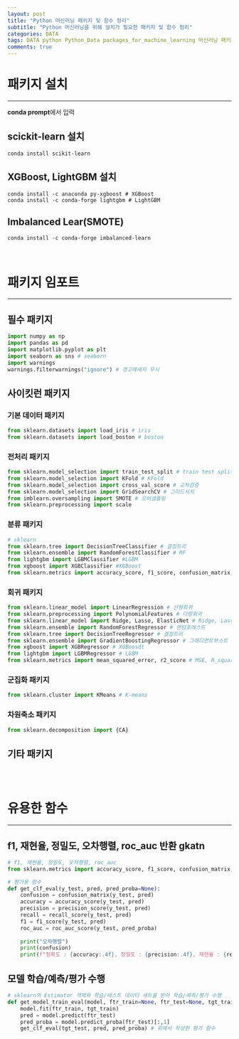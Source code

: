 ```yaml
---  
layout: post  
title: "Python 머신러닝 패키지 및 함수 정리"
subtitle: "Python 머신러닝을 위해 설치가 필요한 패키지 및 함수 정리"  
categories: DATA
tags: DATA python Python_Data packages_for_machine_learning 머신러닝 패키지 및 함수
comments: true  
---  
```


# 패키지 설치
---
**conda prompt**에서 입력

## scickit-learn 설치
```console
conda install scikit-learn
```

## XGBoost, LightGBM 설치

```console
conda install -c anaconda py-xgboost # XGBoost
conda install -c conda-forge lightgbm # LightGBM
```

## Imbalanced Lear(SMOTE)
```console
conda install -c conda-forge imbalanced-learn
```

<br>

# 패키지 임포트
---

## 필수 패키지
```py
import numpy as np
import pandas as pd
import matplotlib.pyplot as plt
import seaborn as sns # seaborn
import warnings
warnings.filterwarnings("ignore") # 경고메세지 무시
```


## 사이킷런 패키지

### 기본 데이터 패키지
```py
from sklearn.datasets import load_iris # iris
from sklearn.datasets import load_boston # boston
```

### 전처리 패키지
```py
from sklearn.model_selection import train_test_split # train test split
from sklearn.model_selection import KFold # KFold
from sklearn.model_selection import cross_val_score # 교차검증
from sklearn.model_selection import GridSearchCV # 그리드서치
from imblearn.oversampling import SMOTE # 오버샘플링
from sklearn.preprocessing import scale
```


### 분류 패키지
```py
# sklearn
from sklearn.tree import DecisionTreeClassifier # 결정트리
from sklearn.ensemble import RandomForestClassifier # RF
from lightgbm import LGBMClassifier #LGBM
from xgboost import XGBClassifier #XGBoost
from sklearn.metrics import accuracy_score, f1_score, confusion_matrix, precision_score, recall_score, roc_auc_score # 분류 평가패키지
```

### 회귀 패키지
```py
from sklearn.linear_model import LinearRegression # 선형회귀
from sklearn.preprocessing import PolynomialFeatures # 다항회귀
from sklearn.linear_model import Ridge, Lasso, ElasticNet # Ridge, Lasso, ElsasticNet
from sklearn.ensemble import RandomForestRegressor # 랜덤포레스트
from sklearn.tree import DecisionTreeRegressor # 결정트리
from sklearn.ensemble import GradientBoostingRegressor # 그래디언트부스트
from xgboost import XGBRegressor # XGBoosdt
from lightgbm import LGBMRegressor # LGBM
from sklearn.metrics import mean_squared_error, r2_score # MSE, R_square
```
### 군집화 패키지
```py
from sklearn.cluster import KMeans # K-means

```


### 차원축소 패키지
```py
from sklearn.decomposition import {CA}
```


## 기타 패키지
```py

```



<br>

# 유용한 함수
---
## f1, 재현율, 정밀도, 오차행렬, roc_auc 반환 gkatn

```python
# f1, 재현율, 정밀도, 오차행렬, roc_auc
from sklearn.metrics import accuracy_score, f1_score, confusion_matrix, precision_score, recall_score, roc_auc_score 

# 평가용 함수
def get_clf_eval(y_test, pred, pred_proba=None):
    confusion = confusion_matrix(y_test, pred)
    accuracy = accuracy_score(y_test, pred)
    precision = precision_score(y_test, pred)
    recall = recall_score(y_test, pred)
    f1 = f1_score(y_test, pred)
    roc_auc = roc_auc_score(y_test, pred_proba)
    
    print("오차행렬")
    print(confusion)
    print(f"정확도 : {accuracy:.4f}, 정밀도 : {precision:.4f}, 재현율 : {recall:.4f}, F1: {f1:.4f}, AUC : {roc_auc:.4f}")
```

## 모델 학습/예측/평가 수행
```python
# sklearn의 Estimator 객체와 학습/테스트 데이터 세트를 받아 학습/예측/평가 수행
def get_model_train_eval(model, ftr_train=None, ftr_test=None, tgt_train=None, tgt_test=None):
    model.fit(ftr_train, tgt_train)
    pred = model.predict(ftr_test)
    pred_proba = model.predict_proba(ftr_test)[:,1]
    get_clf_eval(tgt_test, pred, pred_proba) # 위에서 작성한 평가 함수
```

